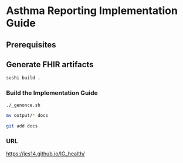 # Asthma Reporting Implementation Guide


## Prerequisites


## Generate FHIR artifacts 

```bash
sushi build .
```

### Build the Implementation Guide 
```bash
./_genonce.sh
```

```bash
mv output/* docs
```

```bash
git add docs
```

### URL
https://jes14.github.io/IG_health/